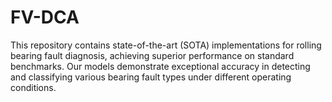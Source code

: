 # FV-DCA
This repository contains state-of-the-art (SOTA) implementations for rolling bearing fault diagnosis, achieving superior performance on standard benchmarks. Our models demonstrate exceptional accuracy in detecting and classifying various bearing fault types under different operating conditions.
